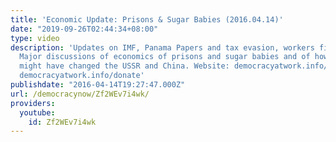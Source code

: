 ```yaml
---
title: 'Economic Update: Prisons & Sugar Babies (2016.04.14)'
date: "2019-09-26T02:44:34+08:00"
type: video
description: 'Updates on IMF, Panama Papers and tax evasion, workers fighting back.
  Major discussions of economics of prisons and sugar babies and of how worker coops
  might have changed the USSR and China. Website: democracyatwork.info/radio Donate:
  democracyatwork.info/donate'
publishdate: "2016-04-14T19:27:47.000Z"
url: /democracynow/Zf2WEv7i4wk/
providers:
  youtube:
    id: Zf2WEv7i4wk
---
```

